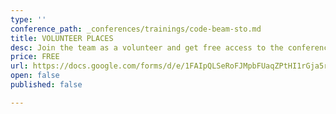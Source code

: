 ```yaml
---
type: ''
conference_path: _conferences/trainings/code-beam-sto.md
title: VOLUNTEER PLACES
desc: Join the team as a volunteer and get free access to the conference!
price: FREE
url: https://docs.google.com/forms/d/e/1FAIpQLSeRoFJMpbFUaqZPtHI1rGja5rDROZABMklPvtzCP-KOK3yU3Q/viewform
open: false
published: false

---
```

